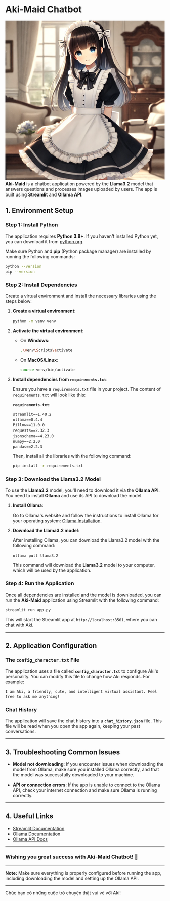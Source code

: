 # Aki-Maid Chatbot
![Aki-Maid](aki-maid.webp)  
**Aki-Maid** is a chatbot application powered by the **Llama3.2** model that answers questions and processes images uploaded by users. The app is built using **Streamlit** and **Ollama API**.

## 1. **Environment Setup**

### Step 1: Install Python

The application requires **Python 3.8+**. If you haven't installed Python yet, you can download it from [python.org](https://www.python.org/downloads/).

Make sure Python and **pip** (Python package manager) are installed by running the following commands:

```bash
python --version
pip --version
```

### Step 2: Install Dependencies

Create a virtual environment and install the necessary libraries using the steps below:

1. **Create a virtual environment**:
   ```bash
   python -m venv venv
   ```

2. **Activate the virtual environment**:

   - On **Windows**:
     ```bash
     .\venv\Scripts\activate
     ```
   - On **MacOS/Linux**:
     ```bash
     source venv/bin/activate
     ```

3. **Install dependencies from `requirements.txt`**:

   Ensure you have a `requirements.txt` file in your project. The content of `requirements.txt` will look like this:

   **`requirements.txt`**:
   ```txt
   streamlit==1.40.2
   ollama==0.4.4
   Pillow==11.0.0
   requests==2.32.3
   jsonschema==4.23.0
   numpy==2.2.0
   pandas==2.2.3
   ```

   Then, install all the libraries with the following command:

   ```bash
   pip install -r requirements.txt
   ```

### Step 3: Download the **Llama3.2** Model

To use the **Llama3.2** model, you'll need to download it via the **Ollama API**. You need to install **Ollama** and use its API to download the model.

1. **Install Ollama**:

   Go to Ollama's website and follow the instructions to install Ollama for your operating system: [Ollama Installation](https://ollama.com/).

2. **Download the Llama3.2 model**:

   After installing Ollama, you can download the Llama3.2 model with the following command:

   ```bash
   ollama pull llama3.2
   ```

   This command will download the **Llama3.2** model to your computer, which will be used by the application.

### Step 4: Run the Application

Once all dependencies are installed and the model is downloaded, you can run the **Aki-Maid** application using Streamlit with the following command:

```bash
streamlit run app.py
```

This will start the Streamlit app at `http://localhost:8501`, where you can chat with Aki.

---

## 2. **Application Configuration**

### The `config_character.txt` File

The application uses a file called **`config_character.txt`** to configure Aki's personality. You can modify this file to change how Aki responds. For example:

```
I am Aki, a friendly, cute, and intelligent virtual assistant. Feel free to ask me anything!
```

### Chat History

The application will save the chat history into a **`chat_history.json`** file. This file will be read when you open the app again, keeping your past conversations.

---

## 3. **Troubleshooting Common Issues**

- **Model not downloading**: If you encounter issues when downloading the model from Ollama, make sure you installed Ollama correctly, and that the model was successfully downloaded to your machine.
  
- **API or connection errors**: If the app is unable to connect to the Ollama API, check your internet connection and make sure Ollama is running correctly.

---

## 4. **Useful Links**

- [Streamlit Documentation](https://docs.streamlit.io/)
- [Ollama Documentation](https://ollama.com/)
- [Ollama API Docs](https://docs.ollama.com/)

---

### Wishing you great success with Aki-Maid Chatbot! 🚀

---

**Note:** Make sure everything is properly configured before running the app, including downloading the model and setting up the Ollama API.

---

Chúc bạn có những cuộc trò chuyện thật vui vẻ với Aki!